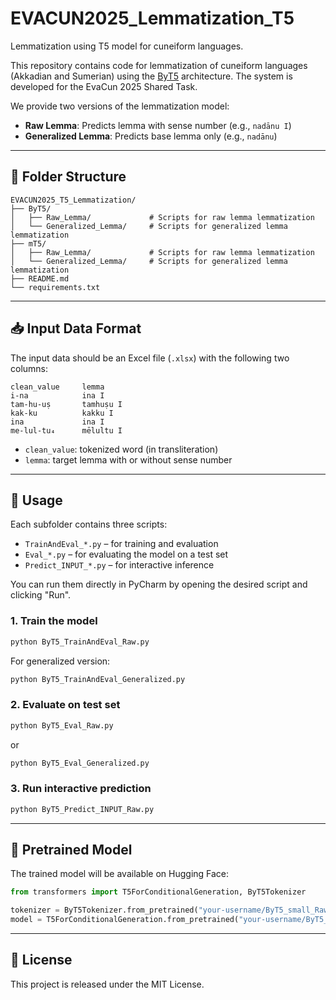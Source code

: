 # EVACUN2025_Lemmatization_T5
Lemmatization using T5 model for cuneiform languages.

This repository contains code for lemmatization of cuneiform languages (Akkadian and Sumerian) using the [ByT5](https://huggingface.co/docs/transformers/model_doc/byt5) architecture. The system is developed for the EvaCun 2025 Shared Task.

We provide two versions of the lemmatization model:

- **Raw Lemma**: Predicts lemma with sense number (e.g., `nadānu I`)
- **Generalized Lemma**: Predicts base lemma only (e.g., `nadānu`)

---

## 📁 Folder Structure

```
EVACUN2025_T5_Lemmatization/
├── ByT5/
│   ├── Raw_Lemma/             # Scripts for raw lemma lemmatization
│   └── Generalized_Lemma/     # Scripts for generalized lemma lemmatization
├── mT5/
│   ├── Raw_Lemma/             # Scripts for raw lemma lemmatization
│   └── Generalized_Lemma/     # Scripts for generalized lemma lemmatization
├── README.md
└── requirements.txt
```

---

## 📥 Input Data Format

The input data should be an Excel file (`.xlsx`) with the following two columns:

```
clean_value     lemma
i-na            ina I
tam-hu-uṣ       tamhuṣu I
kak-ku          kakku I
ina             ina I
me-lul-tu₄      mēlultu I
```

- `clean_value`: tokenized word (in transliteration)
- `lemma`: target lemma with or without sense number

---

## 🚀 Usage

Each subfolder contains three scripts:

- `TrainAndEval_*.py` – for training and evaluation
- `Eval_*.py` – for evaluating the model on a test set
- `Predict_INPUT_*.py` – for interactive inference

You can run them directly in PyCharm by opening the desired script and clicking "Run".

### 1. Train the model

```bash
python ByT5_TrainAndEval_Raw.py
```

For generalized version:

```bash
python ByT5_TrainAndEval_Generalized.py
```

### 2. Evaluate on test set

```bash
python ByT5_Eval_Raw.py
```

or

```bash
python ByT5_Eval_Generalized.py
```

### 3. Run interactive prediction

```bash
python ByT5_Predict_INPUT_Raw.py
```

---

## 🤗 Pretrained Model

The trained model will be available on Hugging Face:

```python
from transformers import T5ForConditionalGeneration, ByT5Tokenizer

tokenizer = ByT5Tokenizer.from_pretrained("your-username/ByT5_small_RawLemma")
model = T5ForConditionalGeneration.from_pretrained("your-username/ByT5_small_RawLemma")
```

---

## 📄 License

This project is released under the MIT License.
